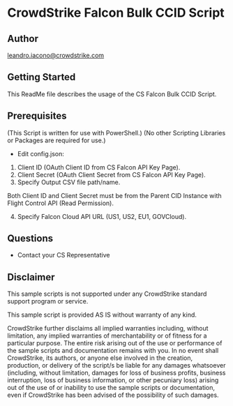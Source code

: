 # CrowdStrike Falcon Bulk CCID Script

## Author

leandro.iacono@crowdstrike.com

## Getting Started

This ReadMe file describes the usage of the CS Falcon Bulk CCID Script. 

## Prerequisites

(This Script is written for use with PowerShell.)
(No other Scripting Libraries or Packages are required for use.)

* Edit config.json:

1. Client ID (OAuth Client ID from CS Falcon API Key Page).
2. Client Secret (OAuth Client Secret from CS Falcon API Key Page).
3. Specify Output CSV file path/name.

Both Client ID and Client Secret must be from the Parent CID Instance with Flight Control API (Read Permission).

4. Specify Falcon Cloud API URL (US1, US2, EU1, GOVCloud).


## Questions

* Contact your CS Representative

## Disclaimer

This sample scripts is not supported under any CrowdStrike standard support program or service. 

This sample script is provided AS IS without warranty of any kind. 

CrowdStrike further disclaims all implied warranties including, without limitation, any implied warranties of merchantability
or of fitness for a particular purpose. The entire risk arising out of the use or performance of the sample scripts and 
documentation remains with you. In no event shall CrowdStrike, its authors, or anyone else involved in the creation, production, 
or delivery of the script/s be liable for any damages whatsoever (including, without limitation, damages for loss of business profits, 
business interruption, loss of business information, or other pecuniary loss) arising out of the use of or inability to use the 
sample scripts or documentation, even if CrowdStrike has been advised of the possibility of such damages.
